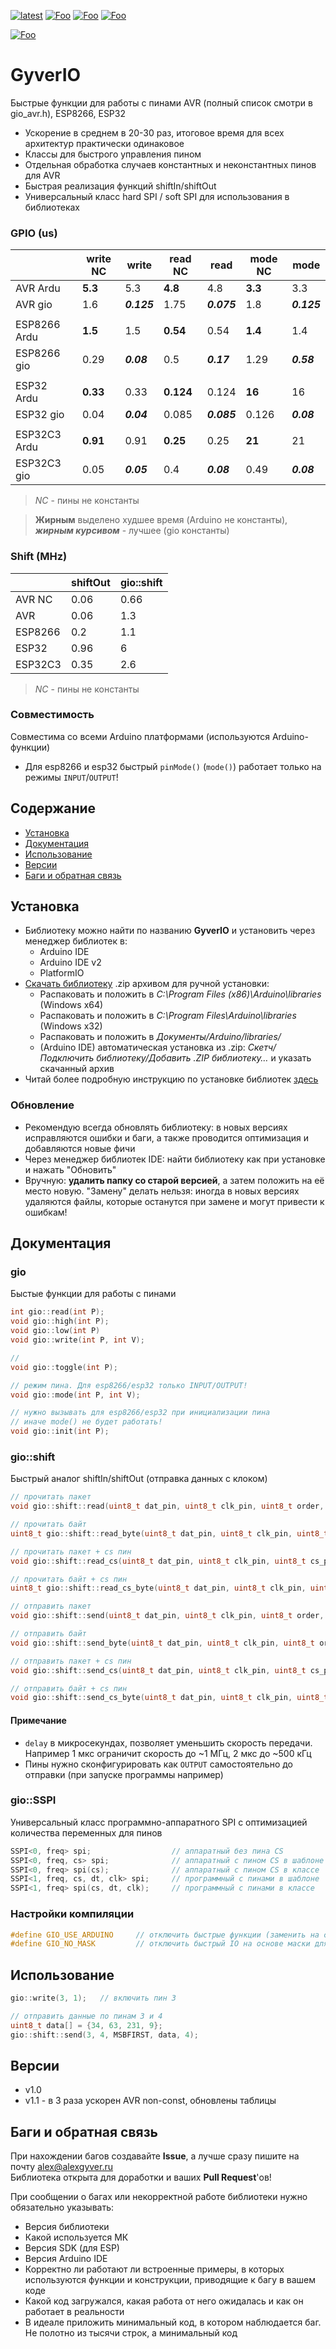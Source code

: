 [![latest](https://img.shields.io/github/v/release/GyverLibs/GyverIO.svg?color=brightgreen)](https://github.com/GyverLibs/GyverIO/releases/latest/download/GyverIO.zip)
[![Foo](https://img.shields.io/badge/Website-AlexGyver.ru-blue.svg?style=flat-square)](https://alexgyver.ru/)
[![Foo](https://img.shields.io/badge/%E2%82%BD$%E2%82%AC%20%D0%9D%D0%B0%20%D0%BF%D0%B8%D0%B2%D0%BE-%D1%81%20%D1%80%D1%8B%D0%B1%D0%BA%D0%BE%D0%B9-orange.svg?style=flat-square)](https://alexgyver.ru/support_alex/)
[![Foo](https://img.shields.io/badge/README-ENGLISH-blueviolet.svg?style=flat-square)](https://github-com.translate.goog/GyverLibs/GyverIO?_x_tr_sl=ru&_x_tr_tl=en)  

[![Foo](https://img.shields.io/badge/ПОДПИСАТЬСЯ-НА%20ОБНОВЛЕНИЯ-brightgreen.svg?style=social&logo=telegram&color=blue)](https://t.me/GyverLibs)

# GyverIO
Быстрые функции для работы с пинами AVR (полный список смотри в gio_avr.h), ESP8266, ESP32
- Ускорение в среднем в 20-30 раз, итоговое время для всех архитектур практически одинаковое
- Классы для быстрого управления пином
- Отдельная обработка случаев константных и неконстантных пинов для AVR
- Быстрая реализация функций shiftIn/shiftOut
- Универсальный класс hard SPI / soft SPI для использования в библиотеках

### GPIO (us)
|              | write NC | write       | read NC   | read        | mode NC | mode        |
|--------------|----------|-------------|-----------|-------------|---------|-------------|
| AVR Ardu     | **5.3**  | 5.3         | **4.8**   | 4.8         | **3.3** | 3.3         |
| AVR gio      | 1.6      | ***0.125*** | 1.75      | ***0.075*** | 1.8     | ***0.125*** |
|              |          |             |           |             |         |             |
| ESP8266 Ardu | **1.5**  | 1.5         | **0.54**  | 0.54        | **1.4** | 1.4         |
| ESP8266 gio  | 0.29     | ***0.08***  | 0.5       | ***0.17***  | 1.29    | ***0.58***  |
|              |          |             |           |             |         |             |
| ESP32 Ardu   | **0.33** | 0.33        | **0.124** | 0.124       | **16**  | 16          |
| ESP32 gio    | 0.04     | ***0.04***  | 0.085     | ***0.085*** | 0.126   | ***0.08***  |
|              |          |             |           |             |         |             |
| ESP32C3 Ardu | **0.91** | 0.91        | **0.25**  | 0.25        | **21**  | 21          |
| ESP32C3 gio  | 0.05     | ***0.05***  | 0.4       | ***0.08***  | 0.49    | ***0.08***  |

> *NC* - пины не константы

> **Жирным** выделено худшее время (Arduino не константы), ***жирным курсивом*** - лучшее (gio константы)

### Shift (MHz)
|              | shiftOut | gio::shift |
|--------------|----------|------------|
| AVR NC       | 0.06     | 0.66       |
| AVR          | 0.06     | 1.3        |
| ESP8266      | 0.2      | 1.1        |
| ESP32        | 0.96     | 6          |
| ESP32C3      | 0.35     | 2.6        |

> *NC* - пины не константы

### Совместимость
Совместима со всеми Arduino платформами (используются Arduino-функции)
- Для esp8266 и esp32 быстрый `pinMode()` (`mode()`) работает только на режимы `INPUT`/`OUTPUT`!

## Содержание
- [Установка](#install)
- [Документация](#docs)
- [Использование](#usage)
- [Версии](#versions)
- [Баги и обратная связь](#feedback)

<a id="install"></a>
## Установка
- Библиотеку можно найти по названию **GyverIO** и установить через менеджер библиотек в:
    - Arduino IDE
    - Arduino IDE v2
    - PlatformIO
- [Скачать библиотеку](https://github.com/GyverLibs/GyverIO/archive/refs/heads/main.zip) .zip архивом для ручной установки:
    - Распаковать и положить в *C:\Program Files (x86)\Arduino\libraries* (Windows x64)
    - Распаковать и положить в *C:\Program Files\Arduino\libraries* (Windows x32)
    - Распаковать и положить в *Документы/Arduino/libraries/*
    - (Arduino IDE) автоматическая установка из .zip: *Скетч/Подключить библиотеку/Добавить .ZIP библиотеку…* и указать скачанный архив
- Читай более подробную инструкцию по установке библиотек [здесь](https://alexgyver.ru/arduino-first/#%D0%A3%D1%81%D1%82%D0%B0%D0%BD%D0%BE%D0%B2%D0%BA%D0%B0_%D0%B1%D0%B8%D0%B1%D0%BB%D0%B8%D0%BE%D1%82%D0%B5%D0%BA)
### Обновление
- Рекомендую всегда обновлять библиотеку: в новых версиях исправляются ошибки и баги, а также проводится оптимизация и добавляются новые фичи
- Через менеджер библиотек IDE: найти библиотеку как при установке и нажать "Обновить"
- Вручную: **удалить папку со старой версией**, а затем положить на её место новую. "Замену" делать нельзя: иногда в новых версиях удаляются файлы, которые останутся при замене и могут привести к ошибкам!


<a id="docs"></a>
## Документация
### gio
Быстые функции для работы с пинами

```cpp
int gio::read(int P);
void gio::high(int P);
void gio::low(int P)
void gio::write(int P, int V);

//
void gio::toggle(int P);

// режим пина. Для esp8266/esp32 только INPUT/OUTPUT!
void gio::mode(int P, int V);

// нужно вызывать для esp8266/esp32 при инициализации пина
// иначе mode() не будет работать!
void gio::init(int P);
```

### gio::shift
Быстрый аналог shiftIn/shiftOut (отправка данных с клоком)

```cpp
// прочитать пакет
void gio::shift::read(uint8_t dat_pin, uint8_t clk_pin, uint8_t order, uint8_t* data, uint16_t len, uint8_t delay = 0);

// прочитать байт
uint8_t gio::shift::read_byte(uint8_t dat_pin, uint8_t clk_pin, uint8_t order, uint8_t delay = 0);

// прочитать пакет + cs пин
void gio::shift::read_cs(uint8_t dat_pin, uint8_t clk_pin, uint8_t cs_pin, uint8_t order, uint8_t* data, uint16_t len, uint8_t delay = 0);

// прочитать байт + cs пин
uint8_t gio::shift::read_cs_byte(uint8_t dat_pin, uint8_t clk_pin, uint8_t cs_pin, uint8_t order, uint8_t delay = 0);

// отправить пакет
void gio::shift::send(uint8_t dat_pin, uint8_t clk_pin, uint8_t order, uint8_t* data, uint16_t len, uint8_t delay = 0);

// отправить байт
void gio::shift::send_byte(uint8_t dat_pin, uint8_t clk_pin, uint8_t order, uint8_t data, uint8_t delay = 0);

// отправить пакет + cs пин
void gio::shift::send_cs(uint8_t dat_pin, uint8_t clk_pin, uint8_t cs_pin, uint8_t order, uint8_t* data, uint16_t len, uint8_t delay = 0);

// отправить байт + cs пин
void gio::shift::send_cs_byte(uint8_t dat_pin, uint8_t clk_pin, uint8_t cs_pin, uint8_t order, uint8_t data, uint8_t delay = 0);
```

#### Примечание
- `delay` в микросекундах, позволяет уменьшить скорость передачи. Например 1 мкс ограничит скорость до ~1 МГц, 2 мкс до ~500 кГц
- Пины нужно сконфигурировать как `OUTPUT` самостоятельно до отправки (при запуске программы например)

### gio::SSPI
Универсальный класс программно-аппаратного SPI с оптимизацией количества переменных для пинов

```cpp
SSPI<0, freq> spi;                  // аппаратный без пина CS
SSPI<0, freq, cs> spi;              // аппаратный с пином CS в шаблоне
SSPI<0, freq> spi(cs);              // аппаратный с пином CS в классе
SSPI<1, freq, cs, dt, clk> spi;	    // программный с пинами в шаблоне
SSPI<1, freq> spi(cs, dt, clk);	    // программный с пинами в классе
```

### Настройки компиляции
```cpp
#define GIO_USE_ARDUINO     // отключить быстрые функции (заменить на стандартные)
#define GIO_NO_MASK         // отключить быстрый IO на основе маски для AVR (в классе PinIO и всех shift)
```

<a id="usage"></a>
## Использование

```cpp
gio::write(3, 1);   // включить пин 3

// отправить данные по пинам 3 и 4
uint8_t data[] = {34, 63, 231, 9};
gio::shift::send(3, 4, MSBFIRST, data, 4);
```

<a id="versions"></a>
## Версии
- v1.0
- v1.1 - в 3 раза ускорен AVR non-const, обновлены таблицы

<a id="feedback"></a>
## Баги и обратная связь
При нахождении багов создавайте **Issue**, а лучше сразу пишите на почту [alex@alexgyver.ru](mailto:alex@alexgyver.ru)  
Библиотека открыта для доработки и ваших **Pull Request**'ов!

При сообщении о багах или некорректной работе библиотеки нужно обязательно указывать:
- Версия библиотеки
- Какой используется МК
- Версия SDK (для ESP)
- Версия Arduino IDE
- Корректно ли работают ли встроенные примеры, в которых используются функции и конструкции, приводящие к багу в вашем коде
- Какой код загружался, какая работа от него ожидалась и как он работает в реальности
- В идеале приложить минимальный код, в котором наблюдается баг. Не полотно из тысячи строк, а минимальный код